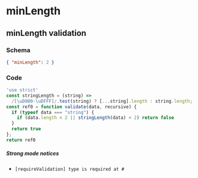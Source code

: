 # minLength

## minLength validation

### Schema

```json
{ "minLength": 2 }
```

### Code

```js
'use strict'
const stringLength = (string) =>
  /[\uD800-\uDFFF]/.test(string) ? [...string].length : string.length;
const ref0 = function validate(data, recursive) {
  if (typeof data === "string") {
    if (data.length < 2 || stringLength(data) < 2) return false
  }
  return true
};
return ref0
```

##### Strong mode notices

 * `[requireValidation] type is required at #`

